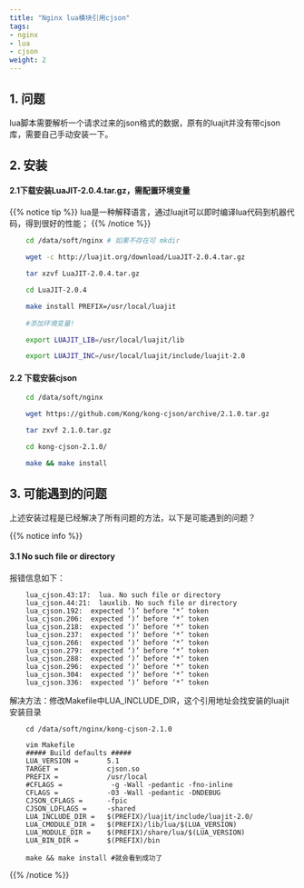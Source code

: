 ```yaml
---
title: "Nginx lua模块引用cjson"
tags: 
- nginx
- lua
- cjson
weight: 2
---
```


## 1. 问题
lua脚本需要解析一个请求过来的json格式的数据，原有的luajit并没有带cjson库，需要自己手动安装一下。

## 2. 安装

#### 2.1下载安装LuaJIT-2.0.4.tar.gz，需配置环境变量
{{% notice tip %}}
lua是一种解释语言，通过luajit可以即时编译lua代码到机器代码，得到很好的性能；
{{% /notice %}}
```bash
    cd /data/soft/nginx # 如果不存在可 mkdir

    wget -c http://luajit.org/download/LuaJIT-2.0.4.tar.gz

    tar xzvf LuaJIT-2.0.4.tar.gz

    cd LuaJIT-2.0.4

    make install PREFIX=/usr/local/luajit
    
    #添加环境变量!

    export LUAJIT_LIB=/usr/local/luajit/lib

    export LUAJIT_INC=/usr/local/luajit/include/luajit-2.0
```

#### 2.2 下载安装cjson
```bash
    cd /data/soft/nginx

    wget https://github.com/Kong/kong-cjson/archive/2.1.0.tar.gz

    tar zxvf 2.1.0.tar.gz

    cd kong-cjson-2.1.0/

    make && make install
```

## 3. 可能遇到的问题
上述安装过程是已经解决了所有问题的方法，以下是可能遇到的问题？

{{% notice info %}}
#### 3.1 No such file or directory
报错信息如下：
```text
    lua_cjson.43:17:  lua. No such file or directory
    lua_cjson.44:21:  lauxlib. No such file or directory
    lua_cjson.192:  expected ‘)’ before ‘*’ token
    lua_cjson.206:  expected ‘)’ before ‘*’ token
    lua_cjson.218:  expected ‘)’ before ‘*’ token
    lua_cjson.237:  expected ‘)’ before ‘*’ token
    lua_cjson.266:  expected ‘)’ before ‘*’ token
    lua_cjson.279:  expected ‘)’ before ‘*’ token
    lua_cjson.288:  expected ‘)’ before ‘*’ token
    lua_cjson.296:  expected ‘)’ before ‘*’ token
    lua_cjson.304:  expected ‘)’ before ‘*’ token
    lua_cjson.336:  expected ‘)’ before ‘*’ token
```
解决方法：修改Makefile中LUA_INCLUDE_DIR，这个引用地址会找安装的luajit安装目录
```text
    cd /data/soft/nginx/kong-cjson-2.1.0

    vim Makefile
    ##### Build defaults #####
    LUA_VERSION =       5.1
    TARGET =            cjson.so
    PREFIX =            /usr/local
    #CFLAGS =            -g -Wall -pedantic -fno-inline
    CFLAGS =            -O3 -Wall -pedantic -DNDEBUG
    CJSON_CFLAGS =      -fpic
    CJSON_LDFLAGS =     -shared 
    LUA_INCLUDE_DIR =   $(PREFIX)/luajit/include/luajit-2.0/
    LUA_CMODULE_DIR =   $(PREFIX)/lib/lua/$(LUA_VERSION)
    LUA_MODULE_DIR =    $(PREFIX)/share/lua/$(LUA_VERSION)
    LUA_BIN_DIR =       $(PREFIX)/bin

    make && make install #就会看到成功了
```
{{% /notice %}}
